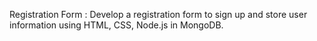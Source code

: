 Registration Form :
 Develop a registration form to sign up
 and store user information using HTML,
 CSS, Node.js in MongoDB.
